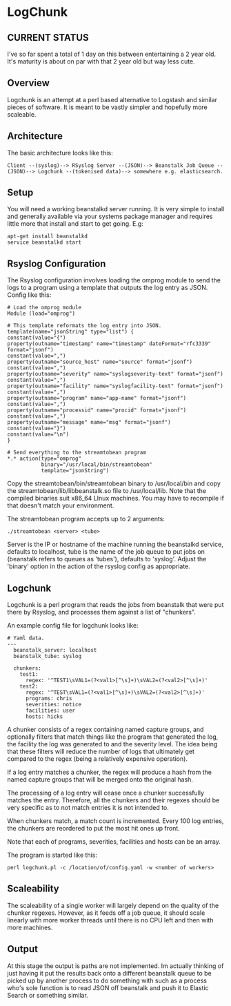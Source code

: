 # LogChunk

## CURRENT STATUS

I've so far spent a total of 1 day on this between entertaining a 2 year old.  It's maturity is about on par with that 2 year old but way less cute.

## Overview

Logchunk is an attempt at a perl based alternative to Logstash and similar pieces of software.  It is meant to be vastly simpler and hopefully more scaleable.

## Architecture

The basic architecture looks like this:

```
Client --(syslog)--> RSyslog Server --(JSON)--> Beanstalk Job Queue --(JSON)--> Logchunk --(tokenised data)--> somewhere e.g. elasticsearch.
```

## Setup

You will need a working beanstalkd server running.  It is very simple to install and generally available via your systems package manager and requires little more that install and start to get going.  E.g:

```
apt-get install beanstalkd
service beanstalkd start
```

## Rsyslog Configuration

The Rsyslog configuration involves loading the omprog module to send the logs to a program using a template that outputs the log entry as JSON.  Config like this:

```
# Load the omprog module
Module (load="omprog")

# This template reformats the log entry into JSON.
template(name="jsonString" type="list") {
constant(value="{")
property(outname="timestamp" name="timestamp" dateFormat="rfc3339" format="jsonf")
constant(value=",")
property(outname="source_host" name="source" format="jsonf")
constant(value=",")
property(outname="severity" name="syslogseverity-text" format="jsonf")
constant(value=",")
property(outname="facility" name="syslogfacility-text" format="jsonf")
constant(value=",")
property(outname="program" name="app-name" format="jsonf")
constant(value=",")
property(outname="processid" name="procid" format="jsonf")
constant(value=",")
property(outname="message" name="msg" format="jsonf")
constant(value="}")
constant(value="\n")
}

# Send everything to the streamtobean program
*.* action(type="omprog"
           binary="/usr/local/bin/streamtobean"
           template="jsonString")

```

Copy the streamtobean/bin/streamtobean binary to /usr/local/bin and copy the streamtobean/lib/libbeanstalk.so file to /usr/local/lib.  Note that the compiled binaries suit x86_64 LInux machines.  You may have to recompile if that doesn't match your environment.

The streamtobean program accepts up to 2 arguments:
```
./streamtobean <server> <tube>
```

Server is the IP or hostname of the machine running the beanstalkd service, defaults to localhost, tube is the name of the job queue to put jobs on (beanstalk refers to queues as 'tubes'), defaults to 'syslog'.  Adjust the 'binary' option in the action of the rsyslog config as appropriate.

## Logchunk

Logchunk is a perl program that reads the jobs from beanstalk that were put there by Rsyslog, and processes them against a list of "chunkers".

An example config file for logchunk looks like:
```
# Yaml data.
---
  beanstalk_server: localhost
  beanstalk_tube: syslog

  chunkers:
    test1:
      regex: '^TEST1\sVAL1=(?<val1>[^\s]+)\sVAL2=(?<val2>[^\s]+)'
    test2:
      regex: '^TEST\sVAL1=(?<val1>[^\s]+)\sVAL2=(?<val2>[^\s]+)'
      programs: chris
      severities: notice
      facilities: user
      hosts: hicks

```

A chunker consists of a regex containing named capture groups, and optionally filters that match things like the program that generated the log, the facility the log was generated to and the severity level.  The idea being that these filters will reduce the number of logs that ultimately get compared to the regex (being a relatively expensive operation).

If a log entry matches a chunker, the regex will produce a hash from the named capture groups that will be merged onto the original hash.

The processing of a log entry will cease once a chunker successfully matches the entry.  Therefore, all the chunkers and their regexes should be very specific as to not match entries it is not intended to.

When chunkers match, a match count is incremented.  Every 100 log entries, the chunkers are reordered to put the most hit ones up front.

Note that each of programs, severities, facilities and hosts can be an array.

The program is started like this:
```
perl logchunk.pl -c /location/of/config.yaml -w <number of workers>
```

## Scaleability

The scaleability of a single worker will largely depend on the quality of the chunker regexes.  However, as it feeds off a job queue, it should scale linearly with more worker threads until there is no CPU left and then with more machines.

## Output

At this stage the output is paths are not implemented.  Im actually thinking of just having it put the results back onto a different beanstalk queue to be picked up by another process to do something with such as a process who's sole function is to read JSON off beanstalk and push it to Elastic Search or something similar.
